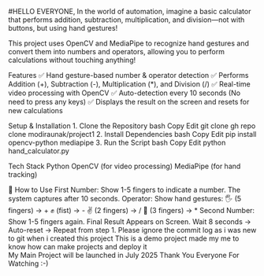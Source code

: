 #HELLO EVERYONE,
In the world of automation, imagine a basic calculator that performs addition, subtraction, multiplication, and division—not with buttons, but using hand gestures! 

This project uses OpenCV and MediaPipe to recognize hand gestures and convert them into numbers and operators, allowing you to perform calculations without touching anything! 

Features
✅ Hand gesture-based number & operator detection
✅ Performs Addition (+), Subtraction (-), Multiplication (*), and Division (/)
✅ Real-time video processing with OpenCV
✅ Auto-detection every 10 seconds (No need to press any keys)
✅ Displays the result on the screen and resets for new calculations

 Setup & Installation
1️. Clone the Repository
bash
Copy
Edit
git clone gh repo clone modiraunak/project1
2️. Install Dependencies
bash
Copy
Edit
pip install opencv-python mediapipe
3️. Run the Script
bash
Copy
Edit
python hand_calculator.py

Tech Stack
Python 
OpenCV (for video processing) 
MediaPipe (for hand tracking) 

👋 How to Use
First Number: Show 1-5 fingers to indicate a number. The system captures after 10 seconds.
Operator: Show hand gestures:
🖐️ (5 fingers) → +
✊ (fist) → -
✌️ (2 fingers) → /
🤟 (3 fingers) → *
Second Number: Show 1-5 fingers again.
Final Result Appears on Screen.
Wait 8 seconds → Auto-reset → Repeat from step 1.
Please ignore the commit log as i was new to git when i created this project 
This is a demo project made my me to know how can make projects and deploy it  
My Main Project will be launched in July 2025 
Thank You Everyone For Watching :-)
